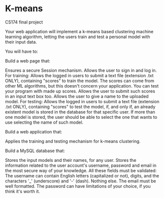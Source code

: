 # K-means
CS174 final project

Your web application will implement a k-means based clustering machine learning algorithm, letting the users train and test a personal model with their input data.

You will have to:

Build a web page that:

Ensures a secure Session mechanism. Allows the user to sign in and log in. For training: Allows the logged in users to submit a text file (extension .txt ONLY), containing "scores" to train the model. The scores can come from other ML algorithms, but this doesn't concern your application. You can test your program with made up scores. Allows the user to submit such scores in an input text box too. Allows the user to give a name to the uploaded model. For testing: Allows the logged in users to submit a text file (extension .txt ONLY), containing "scores" to test the model, if, and only if, an already existent model is stored in the database for that specific user. If more than one model is stored, the user should be able to select the one that wants to use selecting the name of such model.

Build a web application that:

Applies the training and testing mechanism for k-means clustering.

Build a MySQL database that:

Stores the input models and their names, for any user. Stores the information related to the user account's username, password and email in the most secure way of your knowledge. All these fields must be validated: The username can contain English letters (capitalized or not), digits, and the characters '_' (underscore) and '-' (dash). Nothing else. The email must be well formatted. The password can have limitations of your choice, if you think it's worth it.
